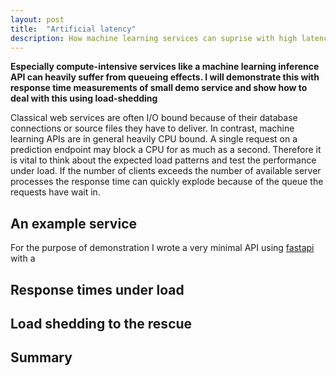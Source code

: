 ```yaml
---
layout: post
title:  "Artificial latency"
description: How machine learning services can suprise with high latency under load.
---
```


**Especially compute-intensive services like a machine learning inference API can heavily suffer from queueing effects. I will demonstrate this with response time measurements of small demo service and show how to deal with this using load-shedding**

Classical web services are often I/O bound because of their database connections or source files they have to deliver. In contrast, machine learning APIs are in general heavily CPU bound. A single request on a prediction endpoint may block a CPU for as much as a second. Therefore it is vital to think about the expected load patterns and test the performance under load. If the number of clients exceeds the number of available server processes the response time can quickly explode because of the queue the requests have wait in.

## An example service
For the purpose of demonstration I wrote a very minimal API using [fastapi](https://fastapi.tiangolo.com/) with a 


## Response times under load

## Load shedding to the rescue

## Summary

